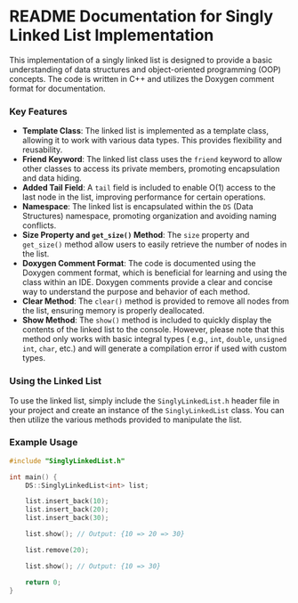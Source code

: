 # README Documentation for Singly Linked List Implementation

This implementation of a singly linked list is designed to provide a basic understanding of data structures and
object-oriented programming (OOP) concepts. The code is written in C++ and utilizes the Doxygen comment format for
documentation.

### Key Features

* **Template Class**: The linked list is implemented as a template class, allowing it to work with various data types.
  This provides flexibility and reusability.
* **Friend Keyword**: The linked list class uses the `friend` keyword to allow other classes to access its private
  members, promoting encapsulation and data hiding.
* **Added Tail Field**: A `tail` field is included to enable O(1) access to the last node in the list, improving
  performance for certain operations.
* **Namespace**: The linked list is encapsulated within the `DS` (Data Structures) namespace, promoting organization and
  avoiding naming conflicts.
* **Size Property and `get_size()` Method**: The `size` property and `get_size()` method allow users to easily retrieve
  the number of nodes in the list.
* **Doxygen Comment Format**: The code is documented using the Doxygen comment format, which is beneficial for learning
  and using the class within an IDE. Doxygen comments provide a clear and concise way to understand the purpose and
  behavior of each method.
* **Clear Method**: The `clear()` method is provided to remove all nodes from the list, ensuring memory is properly
  deallocated.
* **Show Method**: The `show()` method is included to quickly display the contents of the linked list to the console.
  However, please note that this method only works with basic integral types (
  e.g., `int`, `double`, `unsigned int`, `char`, etc.) and will generate a compilation error if used with custom types.

### Using the Linked List

To use the linked list, simply include the `SinglyLinkedList.h` header file in your project and create an instance of
the `SinglyLinkedList` class. You can then utilize the various methods provided to manipulate the list.

### Example Usage

```cpp
#include "SinglyLinkedList.h"

int main() {
    DS::SinglyLinkedList<int> list;

    list.insert_back(10);
    list.insert_back(20);
    list.insert_back(30);

    list.show(); // Output: {10 => 20 => 30}

    list.remove(20);

    list.show(); // Output: {10 => 30}

    return 0;
}